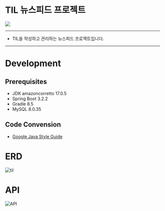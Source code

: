 # TIL 뉴스피드 프로젝트

![](https://img.shields.io/badge/내일배움캠프-Spring팀과제-white.svg)

---
+ TIL을 작성하고 관리하는 뉴스피드 프로젝트입니다.
---  

# Development
## Prerequisites
+ JDK amazoncorretto 17.0.5
+ Spring Boot 3.2.2
+ Gradle 8.5
+ MySQL 8.0.35

## Code Convension
+ [Google Java Style Guide](https://google.github.io/styleguide/javaguide.html)

# ERD
![til](https://github.com/PotatoTilNewsfeed/PotatoTilNewsfeed/assets/109019081/fd6f8e0d-0928-47d0-8dad-8ef356398dd9)

# API
![API](https://github.com/sonjh919/todo/assets/109019081/3ee1f61e-19f5-4b8d-8e38-21295e73b69b)